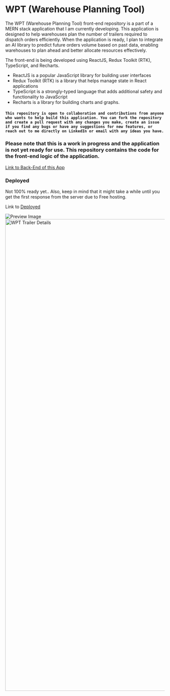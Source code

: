 # WPT (Warehouse Planning Tool) 

The WPT (Warehouse Planning Tool) front-end repository is a part of a MERN stack application that I am currently developing. This application is designed to help warehouses plan the number of trailers required to dispatch orders efficiently. When the application is ready, I plan to integrate an AI library to predict future orders volume based on past data, enabling warehouses to plan ahead and better allocate resources effectively.

The front-end is being developed using ReactJS, Redux Toolkit (RTK), TypeScript, and Recharts. 
- ReactJS is a popular JavaScript library for building user interfaces
- Redux Toolkit (RTK) is a library that helps manage state in React applications
- TypeScript is a strongly-typed language that adds additional safety and functionality to JavaScript
- Recharts is a library for building charts and graphs.

#### `This repository is open to collaboration and contributions from anyone who wants to help build this application. You can fork the repository and create a pull request with any changes you make, create an issue if you find any bugs or have any suggestions for new features, or reach out to me directly on LinkedIn or email with any ideas you have.`

### Please note that this is a work in progress and the application is not yet ready for use. This repository contains the code for the front-end logic of the application.

[Link to Back-End of this App](https://github.com/AleksandrRiabov/wptbackend)

### Deployed
Not 100% ready yet.. Also, keep in mind that it might take a while until you get the first response from the server due to Free hosting.

Link to [Deployed ](https://warehouse-planning-tool.onrender.com/) 


![Preview Image](https://github.com/AleksandrRiabov/wpt/assets/61385379/bcd790d1-fd6b-4ad8-94a9-254623864c49)
<img width="1490" alt="WPT Trailer Details" src="https://github.com/AleksandrRiabov/wpt/assets/61385379/199bb214-368b-42d0-b8f5-c81a7f2b9f70">



